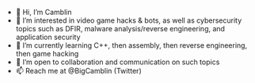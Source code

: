 - 👋 Hi, I’m Camblin
- 👀 I’m interested in video game hacks & bots, as well as cybersecurity topics such as DFIR, malware analysis/reverse engineering, and application security
- 🌱 I’m currently learning C++, then assembly, then reverse engineering, then game hacking
- 💞️ I’m open to collaboration and communication on such topics
- 📫 Reach me at @BigCamblin (Twitter)

<!---
BigCamblin/BigCamblin is a ✨ special ✨ repository because its `README.md` (this file) appears on your GitHub profile.
You can click the Preview link to take a look at your changes.
--->
